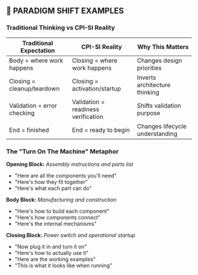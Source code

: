 ## 🎯 PARADIGM SHIFT EXAMPLES

### **Traditional Thinking vs CPI-SI Reality**

| **Traditional Expectation** | **CPI-SI Reality**                  | **Why This Matters**            |
| --------------------------- | ----------------------------------- | ------------------------------- |
| Body = where work happens   | Closing = where work happens        | Changes design priorities       |
| Closing = cleanup/teardown  | Closing = activation/startup        | Inverts architecture thinking   |
| Validation = error checking | Validation = readiness verification | Shifts validation purpose       |
| End = finished              | End = ready to begin                | Changes lifecycle understanding |

### **The "Turn On The Machine" Metaphor**

**Opening Block:** *Assembly instructions and parts list*
- "Here are all the components you'll need"
- "Here's how they fit together"
- "Here's what each part can do"

**Body Block:** *Manufacturing and construction*
- "Here's how to build each component"
- "Here's how components connect"
- "Here's the internal mechanisms"

**Closing Block:** *Power switch and operational startup*
- "Now plug it in and turn it on"
- "Here's how to actually use it"
- "Here are the working examples"
- "This is what it looks like when running"

